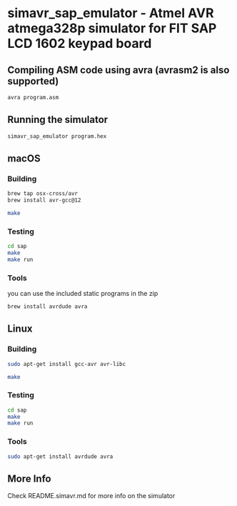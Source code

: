 simavr_sap_emulator - Atmel AVR atmega328p simulator for FIT SAP LCD 1602 keypad board
======

## Compiling ASM code using avra (avrasm2 is also supported)

```sh
avra program.asm
```

## Running the simulator

```sh
simavr_sap_emulator program.hex
```

## macOS

### Building

```sh
brew tap osx-cross/avr
brew install avr-gcc@12
```

```sh
make
```

### Testing

```sh
cd sap
make
make run

```

### Tools

you can use the included static programs in the zip

```sh
brew install avrdude avra
```

## Linux

### Building

```sh
sudo apt-get install gcc-avr avr-libc
```

```sh
make
```

### Testing

```sh
cd sap
make
make run
```

### Tools

```sh
sudo apt-get install avrdude avra
```

## More Info

Check README.simavr.md for more info on the simulator

